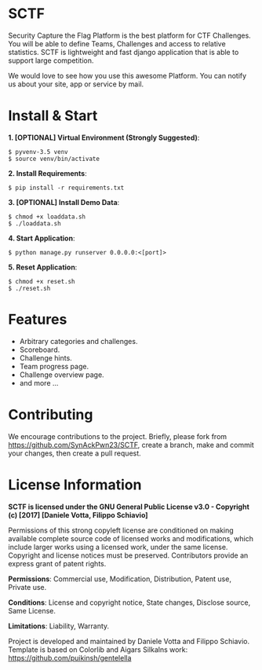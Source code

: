 # SCTF
Security Capture the Flag Platform is the best platform for CTF Challenges. You will be able to define Teams, Challenges and access to relative statistics. SCTF is lightweight and fast django application that is able to support large competition. 

We would love to see how you use this awesome Platform. You can notify us about your site, app or service by mail. 

# Install & Start
<b>1. [OPTIONAL] Virtual Environment (Strongly Suggested)</b>: 
	
	$ pyvenv-3.5 venv
	$ source venv/bin/activate

<b>2. Install Requirements</b>:

	$ pip install -r requirements.txt

<b>3. [OPTIONAL] Install Demo Data</b>:
	
	$ chmod +x loaddata.sh
	$ ./loaddata.sh

<b>4. Start Application</b>:
	
	$ python manage.py runserver 0.0.0.0:<[port]>
	
<b>5. Reset Application</b>:
	
	$ chmod +x reset.sh
	$ ./reset.sh
	
# Features

* Arbitrary categories and challenges.
* Scoreboard.
* Challenge hints.
* Team progress page.
* Challenge overview page.
* and more ...


# Contributing

We encourage contributions to the project. Briefly, please fork from https://github.com/SynAckPwn23/SCTF, create a branch, make and commit your changes, then create a pull request.

# License Information
<b>SCTF is licensed under the GNU General Public License v3.0 - Copyright (c) [2017] [Daniele Votta, Filippo Schiavio]</b>

Permissions of this strong copyleft license are conditioned on making available complete source code of licensed works and modifications, which include larger works using a licensed work, under the same license. Copyright and license notices must be preserved. Contributors provide an express grant of patent rights.

<b>Permissions</b>: Commercial use, Modification, Distribution, Patent use, Private use.

<b>Conditions</b>: License and copyright notice, State changes, Disclose source, Same License.

<b>Limitations</b>: Liability, Warranty.

Project is developed and maintained by Daniele Votta and Filippo Schiavio.
Template is based on Colorlib and Aigars Silkalns work: https://github.com/puikinsh/gentelella
